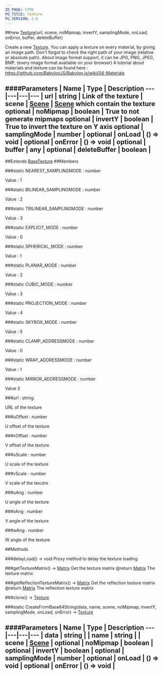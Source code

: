```yaml
---
ID_PAGE: 5790
PG_TITLE: Texture
PG_VERSION: 2.0
---
```

##new [Texture](page.php?p=5790)(url, scene, noMipmap, invertY, samplingMode, onLoad, onError, buffer, deleteBuffer)


Create a new [Texture](page.php?p=5790).
You can apply a texture on every material, by giving an image path.
Don't forgot to check the right path of your image (relative or absolute path). About image format support, it can be JPG, PNG, JPEG, BMP, (every image format available on your browser)
A tutorial about materials and texture can be found here : https://github.com/BabylonJS/Babylon.js/wiki/04-Materials


####Parameters
 | Name | Type | Description
---|---|---|---
 | url | string | Link of the texture
 | scene | [Scene](page.php?p=5725) | [Scene](page.php?p=5725) which contain the texture
optional | noMipmap | boolean | True to not generate mipmaps
optional | invertY | boolean | True to invert the texture on Y axis
optional | samplingMode | number | 
optional | onLoad | () =&gt; void | 
optional | onError | () =&gt; void | 
optional | buffer | any | 
optional | deleteBuffer | boolean | 
---

##Extends [BaseTexture](page.php?p=5788)
##Members

###static NEAREST_SAMPLINGMODE : number



Value : 1


###static BILINEAR_SAMPLINGMODE : number



Value : 2


###static TRILINEAR_SAMPLINGMODE : number



Value : 3


###static EXPLICIT_MODE : number



Value : 0


###static SPHERICAL_MODE : number



Value : 1


###static PLANAR_MODE : number



Value : 2


###static CUBIC_MODE : number



Value : 3


###static PROJECTION_MODE : number



Value : 4


###static SKYBOX_MODE : number



Value : 5


###static CLAMP_ADDRESSMODE : number



Value : 0


###static WRAP_ADDRESSMODE : number



Value : 1


###static MIRROR_ADDRESSMODE : number



Value 2


###url : string



URL of the texture


###uOffset : number



U offset of the texture


###vOffset : number



V offset of the texture


###uScale : number



U scale of the texture


###vScale : number



V scale of the texutre


###uAng : number



U angle of the texture


###vAng : number



V angle of the texture


###wAng : number



W angle of the texture







##Methods

###delayLoad() &rarr; void
Proxy method to delay the texture loading




###getTextureMatrix() &rarr; [Matrix](page.php?p=5811)
Get the texture matrix
@return [Matrix](page.php?p=5811) The texture matrix




###getReflectionTextureMatrix() &rarr; [Matrix](page.php?p=5811)
Get the reflection texture matrix
@return [Matrix](page.php?p=5811) The reflection texture matrix




###clone() &rarr; [Texture](page.php?p=5790)


###static CreateFromBase64String(data, name, scene, noMipmap, invertY, samplingMode, onLoad, onError) &rarr; [Texture](page.php?p=5790)

####Parameters
 | Name | Type | Description
---|---|---|---
 | data | string | 
 | name | string | 
 | scene | [Scene](page.php?p=5725) | 
optional | noMipmap | boolean | 
optional | invertY | boolean | 
optional | samplingMode | number | 
optional | onLoad | () =&gt; void | 
optional | onError | () =&gt; void | 
---
